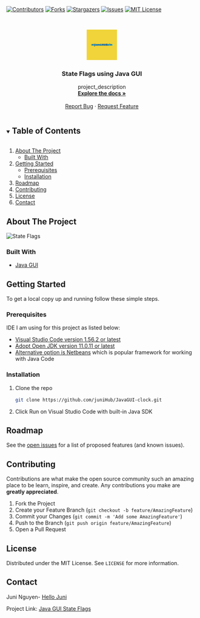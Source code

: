 
<!-- PROJECT SHIELDS -->

[![Contributors][contributors-shield]][contributors-url]
[![Forks][forks-shield]][forks-url]
[![Stargazers][stars-shield]][stars-url]
[![Issues][issues-shield]][issues-url]
[![MIT License][license-shield]][license-url]



<!-- PROJECT LOGO -->
<br />
<p align="center">
  <a href="https://github.com/juniHub/JavaGUI-stateflags">
    <img src="logo.png" alt="Logo" width="80" height="80">
  </a>

  <h3 align="center">State Flags using Java GUI</h3>

  <p align="center">
    project_description
    <br />
    <a href="https://github.com/juniHub/JavaGUI-stateflags"><strong>Explore the docs »</strong></a>
    <br />
    <br />
    <a href="https://github.com/juniHub/JavaGUI-stateflags/issues">Report Bug</a>
    ·
    <a href="https://github.com/juniHub/JavaGUI-stateflags/issues">Request Feature</a>
  </p>
</p>



<!-- TABLE OF CONTENTS -->
<details open="open">
  <summary><h2 style="display: inline-block">Table of Contents</h2></summary>
  <ol>
    <li>
      <a href="#about-the-project">About The Project</a>
      <ul>
        <li><a href="#built-with">Built With</a></li>
      </ul>
    </li>
    <li>
      <a href="#getting-started">Getting Started</a>
      <ul>
        <li><a href="#prerequisites">Prerequisites</a></li>
        <li><a href="#installation">Installation</a></li>
      </ul>
    </li>
    <li><a href="#roadmap">Roadmap</a></li>
    <li><a href="#contributing">Contributing</a></li>
    <li><a href="#license">License</a></li>
    <li><a href="#contact">Contact</a></li>
  
  </ol>
</details>



<!-- ABOUT THE PROJECT -->
## About The Project

![State Flags](https://res.cloudinary.com/dafolrlpj/image/upload/v1621775969/gallery/jhelbl3ulxdmxifjt63i.gif)




### Built With

* [Java GUI](https://docs.oracle.com/javase/tutorial/uiswing/)


<!-- GETTING STARTED -->
## Getting Started

To get a local copy up and running follow these simple steps.

### Prerequisites

IDE I am using for this project as listed below:
* [Visual Studio Code version 1.56.2 or latest](https://code.visualstudio.com)
* [Adopt Open JDK version 11.0.11 or latest](https://adoptopenjdk.net/index.html)
* [Alternative option is Netbeans](https://netbeans.apache.org) which is popular framework for working with Java Code
 

### Installation

1. Clone the repo
   ```sh
   git clone https://github.com/juniHub/JavaGUI-clock.git
   ```
2. Click Run on Visual Studio Code with built-in Java SDK


<!-- ROADMAP -->
## Roadmap

See the [open issues](https://github.com/juniHub/JavaGUI-stateflags/issues) for a list of proposed features (and known issues).



<!-- CONTRIBUTING -->
## Contributing

Contributions are what make the open source community such an amazing place to be learn, inspire, and create. Any contributions you make are **greatly appreciated**.

1. Fork the Project
2. Create your Feature Branch (`git checkout -b feature/AmazingFeature`)
3. Commit your Changes (`git commit -m 'Add some AmazingFeature'`)
4. Push to the Branch (`git push origin feature/AmazingFeature`)
5. Open a Pull Request



<!-- LICENSE -->
## License

Distributed under the MIT License. See `LICENSE` for more information.



<!-- CONTACT -->
## Contact

Juni Nguyen- [Hello Juni](mailto:hellojuninguyen@gmail.com)

Project Link: [Java GUI State Flags](https://github.com/juniHub/JavaGUI-stateflags)


<!-- MARKDOWN LINKS & IMAGES -->
<!-- https://www.markdownguide.org/basic-syntax/#reference-style-links -->
[contributors-shield]: https://img.shields.io/github/contributors/juniHub/JavaGUI-stateflags.svg?style=for-the-badge
[contributors-url]: https://github.com/juniHub/JavaGUI-stateflags/graphs/contributors
[forks-shield]: https://img.shields.io/github/forks/juniHub/JavaGUI-stateflags.svg?style=for-the-badge
[forks-url]: https://github.com/juniHub/JavaGUI-stateflags/network/members
[stars-shield]: https://img.shields.io/github/stars/juniHub/JavaGUI-stateflags.svg?style=for-the-badge
[stars-url]: https://github.comjuniHub/JavaGUI-stateflags/stargazers
[issues-shield]: https://img.shields.io/github/issues/juniHub/JavaGUI-stateflags.svg?style=for-the-badge
[issues-url]: https://github.com/gjuniHub/JavaGUI-stateflags/issues
[license-shield]: https://img.shields.io/github/license/juniHub/JavaGUI-stateflags.svg?style=for-the-badge
[license-url]: https://github.com/juniHub/JavaGUI-stateflags/blob/master/LICENSE.txt
